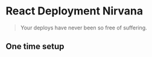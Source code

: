 # React Deployment Nirvana

> Your deploys have never been so free of suffering.

## One time setup

